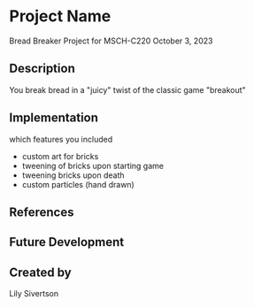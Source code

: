# Project Name
Bread Breaker
Project for MSCH-C220
October 3, 2023

## Description
You break bread in a "juicy" twist of the classic game "breakout"


## Implementation

which features you included
 - custom art for bricks
 - tweening of bricks upon starting game
 - tweening bricks upon death
 - custom particles (hand drawn)


## References


## Future Development


## Created by 
Lily Sivertson
